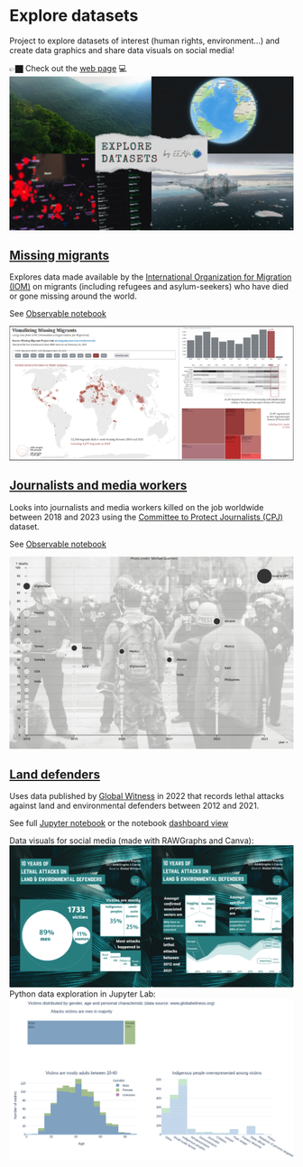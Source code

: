 # Explore datasets

Project to explore datasets of interest (human rights, environment...) and create data graphics and share data visuals on social media!

👉🏿 Check out the [web page](https://explore-datasets.cargo.site/) 💻
![Screenshot of the top of the land page for the project](img/explore-datasets-cover.png)

## [Missing migrants](missing_migrants)
Explores data made available by the [International Organization for Migration (IOM)](https://missingmigrants.iom.int/downloads) on migrants (including refugees and asylum-seekers) who have died or gone missing around the world.

See [Observable notebook](https://observablehq.com/d/68b689c8063a0396)

![Observable notebook with map and charts showing migrants gone missing in 2024](img/migrants-died-missing-2024.png)

## [Journalists and media workers](media_workers)
Looks into journalists and media workers killed on the job worldwide between 2018 and 2023 using the [Committee to Protect Journalists (CPJ)](https://cpj.org/data/killed/?status=Killed&motiveConfirmed%5B%5D=Confirmed&motiveUnconfirmed%5B%5D=Unconfirmed&type%5B%5D=Journalist&type%5B%5D=Media%20Worker&start_year=1992&end_year=2024&group_by=year) dataset.

See [Observable notebook](https://observablehq.com/@eleonore9/number-of-journalists-killed-in-2018)

![Scatter plot of locations with journalists killed on the job between 2018 and 2023](img/journalists-killed-2018-to-2023.png)

## [Land defenders](land_defenders)
Uses data published by [Global Witness](https://globalwitness.org) in 2022 that records lethal attacks against land and environmental defenders between 2012 and 2021.

See full [Jupyter notebook](https://elle-est-au-nord.github.io/explore-datasets/land_defenders/land-defenders.html) or the notebook [dashboard view](https://eleonore9-notebooks.hf.space/voila/render/land-defenders.ipynb)

Data visuals for social media (made with RAWGraphs and Canva):
![Two square slides with charts on 10 years of lethal attacks to land defenders](img/land-defenders_slide1and2.png)
Python data exploration in Jupyter Lab:
![Screenshot of plots from the Jupyter notebook](img/screenshot_notebook_land-defenders.png)


